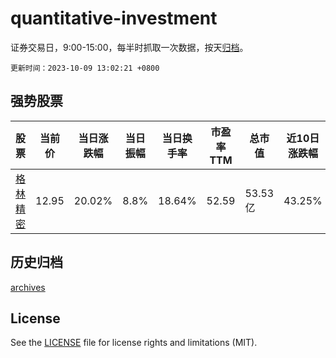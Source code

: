 # quantitative-investment

证券交易日，9:00-15:00，每半时抓取一次数据，按天[归档](archives)。

`更新时间：2023-10-09 13:02:21 +0800`

## 强势股票

|股票|当前价|当日涨跌幅|当日振幅|当日换手率|市盈率TTM|总市值|近10日涨跌幅|
|----|----|----|----|----|----|----|----|
|[格林精密](https://xueqiu.com/S/SZ300968)|12.95|20.02%|8.8%|18.64%|52.59|53.53亿|43.25%|

## 历史归档

[archives](archives)

## License

See the [LICENSE](LICENSE) file for license rights and limitations (MIT).